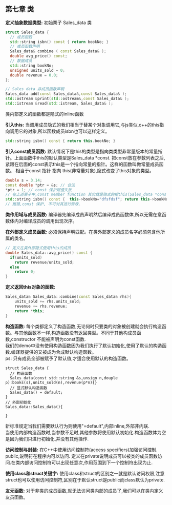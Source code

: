 ## 第七章 类

__定义抽象数据类型:__
初始栗子 Sales_data 类
```c++
struct Sales_data {
  // 成员函数
  std::string isbn() const { return bookNo; }
  // 成员函数声明
  Sales_data& combine ( const Sales_data& );
  double avg_price() const;
  // 数据成员
  std::string bookNo;
  unsigned units_sold = 0;
  double revenue = 0.0;
};

// Sales_data 非成员函数声明
Sales_data add(const Sales_data&,const Sales_data& );
std::ostream &print(std::ostream&,const Sales_data& );
std::istream &read(std::istream, Sales_data& );
```
类内部定义的函数都是隐式的inline函数

__引入this:__
当调用成员隐式的我们相当于替某个对象调用它,与js类似,c++的this指向调用它的对象,所以函数成员isbn也可以这样定义。
```c++
std::string isbn() const { return this.bookNo; }
```
__引入const成员函数:__
默认情况下是this的类型是指向类类型非常量版本的常量指针。上面函数中this的默认类型是Sales_data *const.
把const放在参数列表之后,紧跟在后面的const表示this是一个指向常量的指针。这样的函数叫做常量成员函数。
相当于const 指针 指向 this(非常量对象),隐式改变了this对象的类型。
```c++
double s = 3.14;
const double *ptr = &s; // 合法
*ptr = 1; // const 保护赋值失败
// 在上述栗子中,const member function 其实就是隐式的把this(Sales_data *const)转换为了const Sales_data *const类型。
std::string isbn() const {  this->bookNo="dfsfdsf"; return this->bookNo; }
// 报错,const 保护, 不可对其进行修改.
```
__类作用域与成员函数:__
编译器先编译成员声明然后编译成员函数体,所以无需在意函数体内对编译成员的调用出现次序。

__在外部定义成员函数:__
必须保持声明匹配。在类外部定义的成员名字必须包含他所属的类名。
```c++
// 定义在类外部隐式使用this的成员
double Sales_data::avg_price() const {
  if(units_sold)
    return revenue/units_sold;
  else
    return 0;
}
```

__定义返回this对象的函数:__
```c++
Sales_data& Sales_data::combine(const Sales_data& rhs){
    units_sold += rhs.units_sold;
    revenue += rhs.revenue;
    return *this;
}
```
__构造函数:__
每个类都定义了构造函数,无论何时只要类的对象被创建就会执行构造函数。与其他函数不一样,构造函数没有返回类型。不同于其他构成员函数,constructor 不能被声明为const函数.  
我们的demo中没有使用构造函数因为我们执行了默认初始化,使用了默认的构造函数.编译器提供的又被成为合成默认构造函数。  
ps: 只有成员全部被赋予了默认值,才适合使用默认的构造函数。
```
struct Sales_data {
  // 构造函数
  Sales_data(const std::string &s,unsign n,douple p):books(s),units_sold(n),revenue(p*n){}
  // 显式默认构造函数
  Sales_data() = default;
}
// 外部初始化
Sales_data::Sales_data(){

}
```
新标准规定当我们需要默认行为则使用"=default",内部inline,外部非内联.  
当使用内部构造函数时,当参数不足时,其他参数将使用默认初始化.构造函数体为空是因为我们只进行初始化,并没有其他操作.

__访问控制与封装:__
在C++中使用访问控制符(access specifiers)加强访问控制.  
public,说明符在程序内可以访问. 定义在private说明成员可以被类的成员函数访问.在类内部访问控制符可以出现任意次,作用范围到下一个控制符出现为止.
  
__使用class和struct关键字:__
使用class和struct的区别之一就是默认访问权限,注意struct也可以使用访问控制符,区别在于默认struct是public而class默认为private.  

__友元函数:__
对于非类的成员函数,就无法访问类内部的成员了,我们可以在类内定义友员函数。






